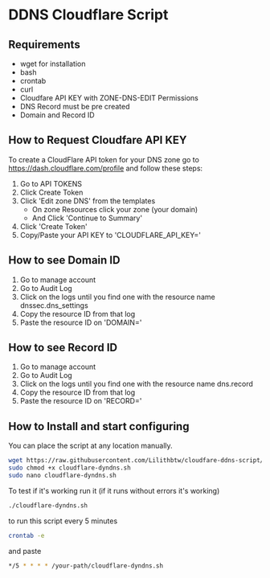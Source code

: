 # DDNS Cloudflare Script
## Requirements
* wget for installation
* bash
* crontab
* curl
* Cloudfare API KEY with ZONE-DNS-EDIT Permissions
* DNS Record must be pre created
* Domain and Record ID
## How to Request Cloudfare API KEY
To create a CloudFlare API token for your DNS zone go to https://dash.cloudflare.com/profile and follow these steps:
1. Go to API TOKENS
2. Click Create Token
3. Click 'Edit zone DNS' from the templates
   - On zone Resources click your zone (your domain)
   - And Click 'Continue to Summary'
4. Click 'Create Token'
5. Copy/Paste your API KEY to 'CLOUDFLARE_API_KEY='
## How to see Domain ID
1. Go to manage account
2. Go to Audit Log
3. Click on the logs until you find one with the resource name dnssec.dns_settings
4. Copy the resource ID from that log
5. Paste the resource ID on 'DOMAIN='
## How to see Record ID
1. Go to manage account
2. Go to Audit Log
3. Click on the logs until you find one with the resource name dns.record 
4. Copy the resource ID from that log
5. Paste the resource ID on 'RECORD='
## How to Install and start configuring
You can place the script at any location manually.
```bash
wget https://raw.githubusercontent.com/Lilithbtw/cloudfare-ddns-script/main/cloudflare-dyndns.sh
sudo chmod +x cloudflare-dyndns.sh
sudo nano cloudflare-dyndns.sh
```
To test if it's working run it (if it runs without errors it's working)
```bash
./cloudflare-dyndns.sh
```
to run this script every 5 minutes
```bash
crontab -e
```
and paste 
```bash
*/5 * * * * /your-path/cloudflare-dyndns.sh
```
